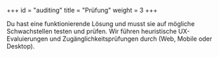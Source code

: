 +++
id = "auditing"
title = "Prüfung"
weight = 3
+++

Du hast eine funktionierende Lösung und musst sie auf mögliche Schwachstellen testen und prüfen. Wir führen heuristische UX-Evaluierungen und Zugänglichkeitsprüfungen durch (Web, Mobile oder Desktop).
